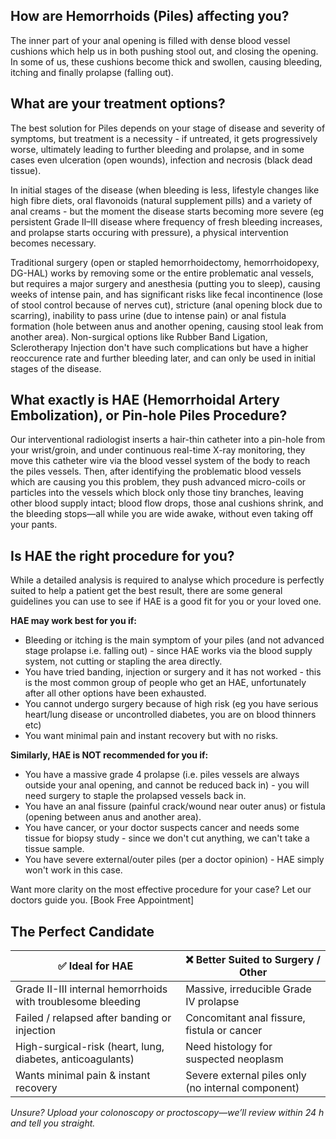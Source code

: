 <!-- FEATURED_DOCTORS_SECTION -->

## **How are Hemorrhoids (Piles) affecting you?**

The inner part of your anal opening is filled with dense blood vessel cushions which help us in both pushing stool out, and closing the opening. In some of us, these cushions become thick and swollen, causing bleeding, itching and finally prolapse (falling out). 

## **What are your treatment options?**

The best solution for Piles depends on your stage of disease and severity of symptoms, but treatment is a necessity - if untreated, it gets progressively worse, ultimately leading to further bleeding and prolapse, and in some cases even ulceration (open wounds), infection and necrosis (black dead tissue).

In initial stages of the disease (when bleeding is less, lifestyle changes like high fibre diets, oral flavonoids (natural supplement pills) and a variety of anal creams - but the moment the disease starts becoming more severe (eg persistent
Grade II–III disease where frequency of fresh bleeding increases, and prolapse starts occuring with pressure), a physical intervention becomes necessary.

Traditional surgery (open or stapled hemorrhoidectomy, hemorrhoidopexy, DG-HAL) works by removing some or the entire problematic anal vessels, but requires a major surgery and anesthesia (putting you to sleep), causing weeks of intense pain, and has significant risks like fecal incontinence (lose of stool control because of nerves cut), stricture (anal opening block due to scarring), inability to pass urine (due to intense pain) or anal fistula formation (hole between anus and another opening, causing stool leak from another area). Non-surgical options like Rubber Band Ligation, Sclerotherapy Injection don't have such complications but have a higher reoccurence rate and further bleeding later, and can only be used in initial stages of the disease.

## **What exactly is HAE (Hemorrhoidal Artery Embolization), or Pin-hole Piles Procedure?**

Our interventional radiologist inserts a hair-thin catheter into a pin-hole from your wrist/groin, and under continuous real-time X-ray monitoring, they move this catheter wire via the blood vessel system of the body to reach the piles vessels. Then, after identifying the problematic blood vessels which are causing you this problem, they push advanced micro-coils or particles into the vessels which block only those tiny branches, leaving other blood supply intact; blood flow drops, those anal cushions shrink, and the bleeding stops—all while you are wide awake, without even taking off your pants.

## **Is HAE the right procedure for you?**

While a detailed analysis is required to analyse which procedure is perfectly suited to help a patient get the best result, there are some general guidelines you can use to see if HAE is a good fit for you or your loved one.

**HAE may work best for you if:**

* Bleeding or itching is the main symptom of your piles (and not advanced stage prolapse i.e. falling out) - since HAE works via the blood supply system, not cutting or stapling the area directly.
* You have tried banding, injection or surgery and it has not worked - this is the most common group of people who get an HAE, unfortunately after all other options have been exhausted.
* You cannot undergo surgery because of high risk (eg you have serious heart/lung disease or uncontrolled diabetes, you are on blood thinners etc)
* You want minimal pain and instant recovery but with no risks.

**Similarly, HAE is NOT recommended for you if:**

* You have a massive grade 4 prolapse (i.e. piles vessels are always outside your anal opening, and cannot be reduced back in) - you will need surgery to staple the prolapsed vessels back in.
* You have an anal fissure (painful crack/wound near outer anus) or fistula (opening between anus and another area).
* You have cancer, or your doctor suspects cancer and needs some tissue for biopsy study - since we don't cut anything, we can't take a tissue sample.
* You have severe external/outer piles (per a doctor opinion) - HAE simply won't work in this case.

Want more clarity on the most effective procedure for your case? Let our doctors guide you. [Book Free Appointment]

## **The Perfect Candidate**

| ✅ Ideal for HAE | ❌ Better Suited to Surgery / Other |
|--------------------|----------------------------|
| Grade II-III internal hemorrhoids with troublesome bleeding | Massive, irreducible Grade IV prolapse             |
| Failed / relapsed after banding or injection                | Concomitant anal fissure, fistula or cancer        |
| High-surgical-risk (heart, lung, diabetes, anticoagulants)  | Need histology for suspected neoplasm              |
| Wants minimal pain & instant recovery                       | Severe external piles only (no internal component) |

*Unsure? Upload your colonoscopy or proctoscopy—we’ll review within 24 h and tell you straight.*